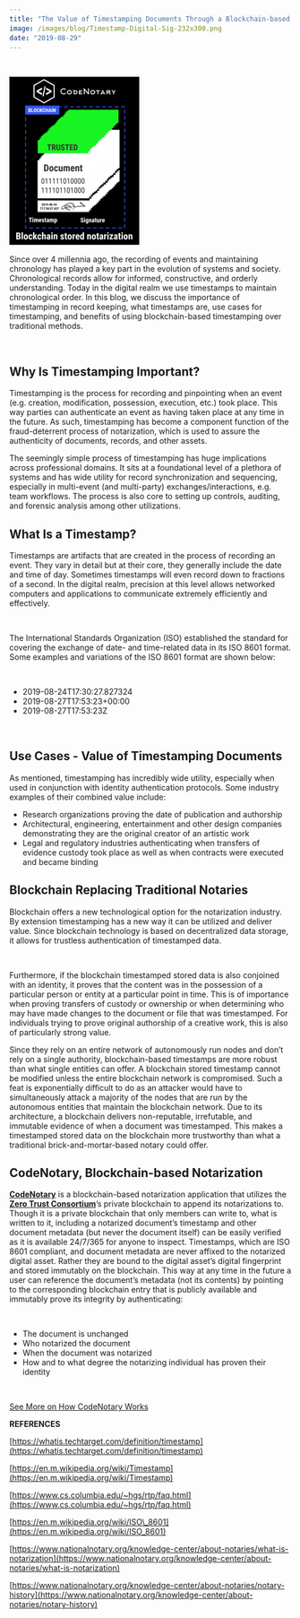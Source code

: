 ```yaml
---
title: "The Value of Timestamping Documents Through a Blockchain-based Notary"
image: /images/blog/Timestamp-Digital-Sig-232x300.png
date: "2019-08-29"
---
```


 

![Timestamp & Digital Sig](/images/blog/Timestamp-Digital-Sig-232x300.png)

Since over 4 millennia ago, the recording of events and maintaining chronology has played a key part in the evolution of systems and society. Chronological records allow for informed, constructive, and orderly understanding. Today in the digital realm we use timestamps to maintain chronological order. In this blog, we discuss the importance of timestamping in record keeping, what timestamps are, use cases for timestamping, and benefits of using blockchain-based timestamping over traditional methods. 

 

## **Why Is Timestamping Important?**

Timestamping is the process for recording and pinpointing when an event (e.g. creation, modification, possession, execution, etc.) took place. This way parties can authenticate an event as having taken place at any time in the future. As such, timestamping has become a component function of the fraud-deterrent process of notarization, which is used to assure the authenticity of documents, records, and other assets.

 

The seemingly simple process of timestamping has huge implications across professional domains. It sits at a foundational level of a plethora of systems and has wide utility for record synchronization and sequencing, especially in multi-event (and multi-party) exchanges/interactions, e.g. team workflows. The process is also core to setting up controls, auditing, and forensic analysis among other utilizations. 

 

## **What Is a Timestamp?**

Timestamps are artifacts that are created in the process of recording an event. They vary in detail but at their core, they generally include the date and time of day. Sometimes timestamps will even record down to fractions of a second. In the digital realm, precision at this level allows networked computers and applications to communicate extremely efficiently and effectively. 

 

The International Standards Organization (ISO) established the standard for covering the exchange of date- and time-related data in its ISO 8601 format. Some examples and variations of the ISO 8601 format are shown below:

 

- 2019-08-24T17:30:27.827324
- 2019-08-27T17:53:23+00:00
- 2019-08-27T17:53:23Z

 

## **Use Cases - Value of Timestamping Documents** 

As mentioned, timestamping has incredibly wide utility, especially when used in conjunction with identity authentication protocols. Some industry examples of their combined value include:

 

- Research organizations proving the date of publication and authorship
- Architectural, engineering, entertainment and other design companies demonstrating they are the original creator of an artistic work 
- Legal and regulatory industries authenticating when transfers of evidence custody took place as well as when contracts were executed and became binding

 

## **Blockchain Replacing Traditional Notaries**

Blockchain offers a new technological option for the notarization industry. By extension timestamping has a new way it can be utilized and deliver value. Since blockchain technology is based on decentralized data storage, it allows for trustless authentication of timestamped data. 

 

Furthermore, if the blockchain timestamped stored data is also conjoined with an identity, it proves that the content was in the possession of a particular person or entity at a particular point in time. This is of importance when proving transfers of custody or ownership or when determining who may have made changes to the document or file that was timestamped. For individuals trying to prove original authorship of a creative work, this is also of particularly strong value.

 

Since they rely on an entire network of autonomously run nodes and don’t rely on a single authority, blockchain-based timestamps are more robust than what single entities can offer. A blockchain stored timestamp cannot be modified unless the entire blockchain network is compromised. Such a feat is exponentially difficult to do as an attacker would have to simultaneously attack a majority of the nodes that are run by the autonomous entities that maintain the blockchain network. Due to its architecture, a blockchain delivers non-reputable, irrefutable, and immutable evidence of when a document was timestamped. This makes a timestamped stored data on the blockchain more trustworthy than what a traditional brick-and-mortar-based notary could offer. 

 

## **CodeNotary, Blockchain-based Notarization**

[**CodeNotary**](https://www.codenotary.io/) is a blockchain-based notarization application that utilizes the **[Zero Trust Consortium](https://zerotrustconsortium.org/)**’s private blockchain to append its notarizations to. Though it is a private blockchain that only members can write to, what is written to it, including a notarized document’s timestamp and other document metadata (but never the document itself) can be easily verified as it is available 24/7/365 for anyone to inspect. Timestamps, which are ISO 8601 compliant, and document metadata are never affixed to the notarized digital asset. Rather they are bound to the digital asset’s digital fingerprint and stored immutably on the blockchain. This way at any time in the future a user can reference the document’s metadata (not its contents) by pointing to the corresponding blockchain entry that is publicly available and immutably prove its integrity by authenticating:

 

- The document is unchanged 
- Who notarized the document
- When the document was notarized
- How and to what degree the notarizing individual has proven their identity

 

 

[See More on How CodeNotary Works](https://www.codenotary.io/how-it-works/)

 

 

 

**REFERENCES**

[https://whatis.techtarget.com/definition/timestamp](https://whatis.techtarget.com/definition/timestamp)

[https://en.m.wikipedia.org/wiki/Timestamp](https://en.m.wikipedia.org/wiki/Timestamp)

[https://www.cs.columbia.edu/~hgs/rtp/faq.html](https://www.cs.columbia.edu/~hgs/rtp/faq.html)

[https://en.m.wikipedia.org/wiki/ISO\_8601](https://en.m.wikipedia.org/wiki/ISO_8601)

[https://www.nationalnotary.org/knowledge-center/about-notaries/what-is-notarization](https://www.nationalnotary.org/knowledge-center/about-notaries/what-is-notarization)

[https://www.nationalnotary.org/knowledge-center/about-notaries/notary-history](https://www.nationalnotary.org/knowledge-center/about-notaries/notary-history)
